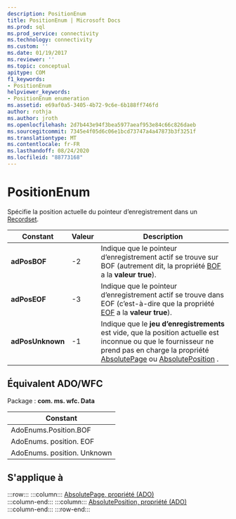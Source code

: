 ```yaml
---
description: PositionEnum
title: PositionEnum | Microsoft Docs
ms.prod: sql
ms.prod_service: connectivity
ms.technology: connectivity
ms.custom: ''
ms.date: 01/19/2017
ms.reviewer: ''
ms.topic: conceptual
apitype: COM
f1_keywords:
- PositionEnum
helpviewer_keywords:
- PositionEnum enumeration
ms.assetid: e69af0a5-3405-4b72-9c6e-6b188ff746fd
author: rothja
ms.author: jroth
ms.openlocfilehash: 2d7b443e94f3bea5977aeaf953e84c66c826daeb
ms.sourcegitcommit: 7345e4f05d6c06e1bcd73747a4a47873b3f3251f
ms.translationtype: MT
ms.contentlocale: fr-FR
ms.lasthandoff: 08/24/2020
ms.locfileid: "88773168"
---
```

# <a name="positionenum"></a>PositionEnum
Spécifie la position actuelle du pointeur d’enregistrement dans un [Recordset](./recordset-object-ado.md).  
  
|Constant|Valeur|Description|  
|--------------|-----------|-----------------|  
|**adPosBOF**|-2|Indique que le pointeur d’enregistrement actif se trouve sur BOF (autrement dit, la propriété [BOF](./bof-eof-properties-ado.md) a la **valeur true**).|  
|**adPosEOF**|-3|Indique que le pointeur d’enregistrement actif se trouve dans EOF (c’est-à-dire que la propriété [EOF](./bof-eof-properties-ado.md) a la **valeur true**).|  
|**adPosUnknown**|-1|Indique que le **jeu d’enregistrements** est vide, que la position actuelle est inconnue ou que le fournisseur ne prend pas en charge la propriété [AbsolutePage](./absolutepage-property-ado.md) ou [AbsolutePosition](./absoluteposition-property-ado.md) .|  
  
## <a name="adowfc-equivalent"></a>Équivalent ADO/WFC  
 Package : **com. ms. wfc. Data**  
  
|Constant|  
|--------------|  
|AdoEnums.Position.BOF|  
|AdoEnums. position. EOF|  
|AdoEnums. position. Unknown|  
  
## <a name="applies-to"></a>S'applique à  

:::row:::
    :::column:::
        [AbsolutePage, propriété (ADO)](./absolutepage-property-ado.md)  
    :::column-end:::
    :::column:::
        [AbsolutePosition, propriété (ADO)](./absoluteposition-property-ado.md)  
    :::column-end:::
:::row-end:::